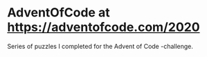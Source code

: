 # AdventOfCode at https://adventofcode.com/2020
Series of puzzles I completed for the Advent of Code -challenge.

